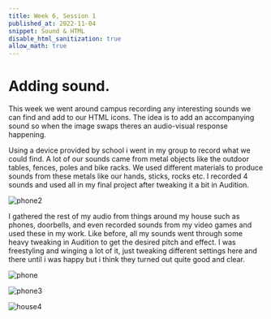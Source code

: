 ```yaml
---
title: Week 6, Session 1
published_at: 2022-11-04
snippet: Sound & HTML
disable_html_sanitization: true
allow_math: true
---
```


# Adding sound. 

This week we went around campus recording any interesting sounds we can find and add to our HTML icons. The idea is to add an accompanying sound so when the image swaps theres an audio-visual response happening.

Using a device provided by school i went in my group to record what we could find. A lot of our sounds came from metal objects like the outdoor tables, fences, poles and bike racks. We used different materials to produce sounds from these metals like our hands, sticks, rocks etc. I recorded 4 sounds and used all in my final project after tweaking it a bit in Audition. 

![phone2](phone2.png)

I gathered the rest of my audio from things around my house such as phones, doorbells, and even recorded sounds from my video games and used these in my work. Like before, all my sounds went through some heavy tweaking in Audition to get the desired pitch and effect. I was freestyling and winging a lot of it, just tweaking different settings here and there until i was happy but i think they turned out quite good and clear. 

![phone](phone.png)

![phone3](phone3.png)

![house4](house4.png)



